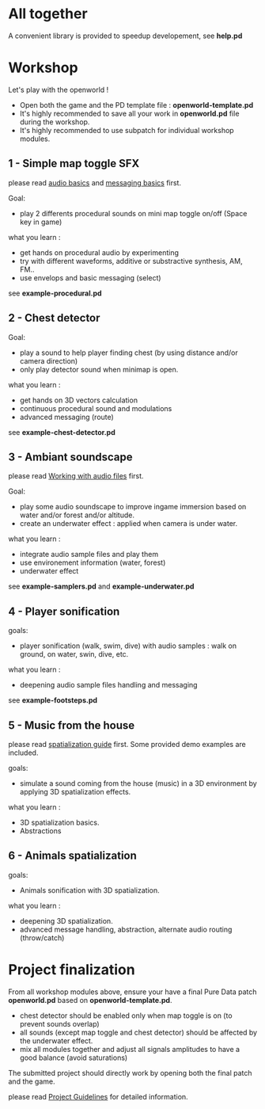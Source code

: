 # All together

A convenient library is provided to speedup developement, see **help.pd**

# Workshop

Let's play with the openworld !

* Open both the game and the PD template file : **openworld-template.pd**
* It's highly recommended to save all your work in **openworld.pd** file during the workshop.
* It's highly recommended to use subpatch for individual workshop modules.


## 1 - Simple map toggle SFX

please read [audio basics](audio-basics.md) and [messaging basics](messaging-basics.md) first.

Goal:
* play 2 differents procedural sounds on mini map toggle on/off (Space key in game)

what you learn : 
* get hands on procedural audio by experimenting
* try with different waveforms, additive or substractive synthesis, AM, FM..
* use envelops and basic messaging (select)

see **example-procedural.pd**


## 2 - Chest detector

Goal:
* play a sound to help player finding chest (by using distance and/or camera direction)
* only play detector sound when minimap is open.

what you learn : 
* get hands on 3D vectors calculation
* continuous procedural sound and modulations
* advanced messaging (route)

see **example-chest-detector.pd**


## 3 - Ambiant soundscape

please read [Working with audio files](working-with-audio-files.md) first.

Goal:
* play some audio soundscape to improve ingame immersion based on water and/or forest and/or altitude.
* create an underwater effect : applied when camera is under water.

what you learn :
* integrate audio sample files and play them
* use environement information (water, forest)
* underwater effect

see **example-samplers.pd** and **example-underwater.pd**

## 4 - Player sonification

goals:
* player sonification (walk, swim, dive) with audio samples : walk on ground, on water, swin, dive, etc.

what you learn :
* deepening audio sample files handling and messaging

see **example-footsteps.pd**


## 5 - Music from the house

please read [spatialization guide](spatialization.md) first. Some provided demo examples are included.

goals:
* simulate a sound coming from the house (music) in a 3D environment by applying 3D spatialization effects.

what you learn :
* 3D spatialization basics.
* Abstractions


## 6 - Animals spatialization

goals:
* Animals sonification with 3D spatialization.

what you learn :
* deepening 3D spatialization.
* advanced message handling, abstraction, alternate audio routing (throw/catch)

# Project finalization

From all workshop modules above, ensure your have a final Pure Data patch **openworld.pd** based on **openworld-template.pd**.

* chest detector should be enabled only when map toggle is on (to prevent sounds overlap)
* all sounds (except map toggle and chest detector) should be affected by the underwater effect.
* mix all modules together and adjust all signals amplitudes to have a good balance (avoid saturations)

The submitted project should directly work by opening both the final patch and the game.

please read [Project Guidelines](guidelines.md) for detailed information.
